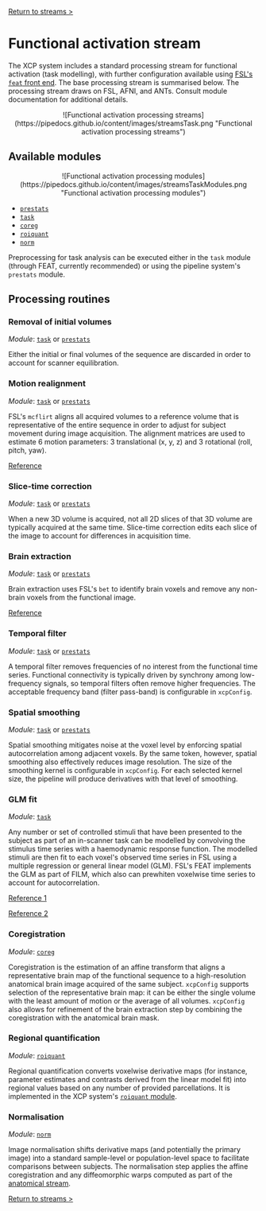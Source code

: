 [Return to streams >](https://pipedocs.github.io/config/streams)

# Functional activation stream

The XCP system includes a standard processing stream for functional activation (task modelling), with further configuration available using [FSL's `feat` front end](https://fsl.fmrib.ox.ac.uk/fsl/fslwiki/FEAT). The base processing stream is summarised below. The processing stream draws on FSL, AFNI, and ANTs. Consult module documentation for additional details.

<p align="center">
![Functional activation processing streams](https://pipedocs.github.io/content/images/streamsTask.png "Functional activation processing streams")
</p>

## Available modules

<p align="center">
![Functional activation processing modules](https://pipedocs.github.io/content/images/streamsTaskModules.png "Functional activation processing modules")
</p>

 * [`prestats`](https://pipedocs.github.io/modules/prestats)
 * [`task`](https://pipedocs.github.io/modules/task)
 * [`coreg`](https://pipedocs.github.io/modules/coreg)
 * [`roiquant`](https://pipedocs.github.io/modules/roiquant)
 * [`norm`](https://pipedocs.github.io/modules/norm)

Preprocessing for task analysis can be executed either in the `task` module (through FEAT, currently recommended) or using the pipeline system's `prestats` module.

## Processing routines

### Removal of initial volumes

_Module_: [`task`](https://pipedocs.github.io/modules/task) or [`prestats`](https://pipedocs.github.io/modules/prestats)

Either the initial or final volumes of the sequence are discarded in order to account for scanner equilibration.

### Motion realignment

_Module_: [`task`](https://pipedocs.github.io/modules/task) or [`prestats`](https://pipedocs.github.io/modules/prestats)

FSL's `mcflirt` aligns all acquired volumes to a reference volume that is representative of the entire sequence in order to adjust for subject movement during image acquisition. The alignment matrices are used to estimate 6 motion parameters: 3 translational (x, y, z) and 3 rotational (roll, pitch, yaw).

[Reference](https://www.ncbi.nlm.nih.gov/pubmed/12377157)

### Slice-time correction

_Module_: [`task`](https://pipedocs.github.io/modules/task) or [`prestats`](https://pipedocs.github.io/modules/prestats)

When a new 3D volume is acquired, not all 2D slices of that 3D volume are typically acquired at the same time. Slice-time correction edits each slice of the image to account for differences in acquisition time.

### Brain extraction

_Module_: [`task`](https://pipedocs.github.io/modules/task) or [`prestats`](https://pipedocs.github.io/modules/prestats)

Brain extraction uses FSL's `bet` to identify brain voxels and remove any non-brain voxels from the functional image.

[Reference](https://www.ncbi.nlm.nih.gov/pubmed/12391568)

### Temporal filter

_Module_: [`task`](https://pipedocs.github.io/modules/task) or [`prestats`](https://pipedocs.github.io/modules/prestats)

A temporal filter removes frequencies of no interest from the functional time series. Functional connectivity is typically driven by synchrony among low-frequency signals, so temporal filters often remove higher frequencies. The acceptable frequency band (filter pass-band) is configurable in `xcpConfig`.

### Spatial smoothing

_Module_: [`task`](https://pipedocs.github.io/modules/task) or [`prestats`](https://pipedocs.github.io/modules/prestats)

Spatial smoothing mitigates noise at the voxel level by enforcing spatial autocorrelation among adjacent voxels. By the same token, however, spatial smoothing also effectively reduces image resolution. The size of the smoothing kernel is configurable in `xcpConfig`. For each selected kernel size, the pipeline will produce derivatives with that level of smoothing.

### GLM fit

_Module_: [`task`](https://pipedocs.github.io/modules/task)

Any number or set of controlled stimuli that have been presented to the subject as part of an in-scanner task can be modelled by convolving the stimulus time series with a haemodynamic response function. The modelled stimuli are then fit to each voxel's observed time series in FSL using a multiple regression or general linear model (GLM). FSL's FEAT implements the GLM as part of FILM, which also can prewhiten voxelwise time series to account for autocorrelation.

[Reference 1](https://www.ncbi.nlm.nih.gov/pubmed/15501092)

[Reference 2](https://www.ncbi.nlm.nih.gov/pubmed/21979382)

### Coregistration

_Module_: [`coreg`](https://pipedocs.github.io/modules/coreg)

Coregistration is the estimation of an affine transform that aligns a representative brain map of the functional sequence to a high-resolution anatomical brain image acquired of the same subject. `xcpConfig` supports selection of the representative brain map: it can be either the single volume with the least amount of motion or the average of all volumes. `xcpConfig` also allows for refinement of the brain extraction step by combining the coregistration with the anatomical brain mask.

### Regional quantification

_Module_: [`roiquant`](https://pipedocs.github.io/modules/roiquant)

Regional quantification converts voxelwise derivative maps (for instance, parameter estimates and contrasts derived from the linear model fit) into regional values based on any number of provided parcellations. It is implemented in the XCP system's [`roiquant` module](https://pipedocs.github.io/modules/roiquant).

### Normalisation

_Module_: [`norm`](https://pipedocs.github.io/modules/norm)

Image normalisation shifts derivative maps (and potentially the primary image) into a standard sample-level or population-level space to facilitate comparisons between subjects. The normalisation step applies the affine coregistration and any diffeomorphic warps computed as part of the [anatomical stream](https://pipedocs.github.io/config/streams/anat).

[Return to streams >](https://pipedocs.github.io/config/streams)
